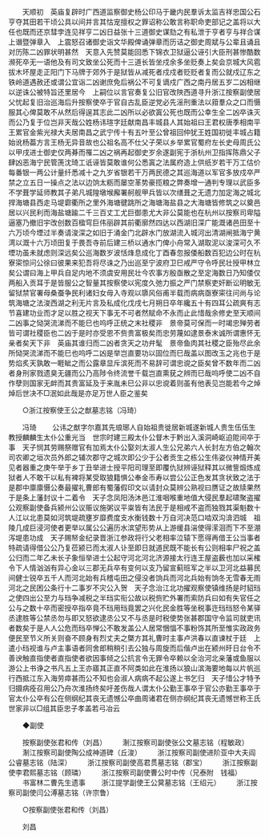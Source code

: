<!-- { "loadSidebar": true } -->
　　天顺初　英庙复辟时广西道监察御史杨公印马于畿内民羣诉太监吉祥忠国公石亨夺其田若干顷公具以间并言其怙宠擅权之罪诏称公敢言称职命吏部记之盖将以大任也既而还京彗孛连见祥亨二凶日益张十三道御史谋劾之有私泄于亨者亨与祥合谋上谮暨弹章入　上震怒召诸御史诣文华殿俾诵弹章而历诘之御史周斌与公辈且诵且对历陈二凶罪状明甚然　天意入先赞莫能回悉下锦衣卫狱逼公诬引大臣刑甚惨酷数濒死卒无一语他及有司文致坐公死而十三道长皆坐戍余多坐贬奏上矣会京城大风雹拔木坏屋走正阳门下马牌于郊外于是狱皆从减死者戍戍者贬贬者复而公就戍辽东之铁岭道遇赦还或谓公宜诣二凶谢庶免后祸公不可复谪戍广西之南丹居五岁二凶相继以逆诛公被特旨还里居今　上嗣位以言官奏复公旧官改陜西道寻升浙江按察副使居父忧起复旧治巡海后升按察使卒于官自古乱臣逆党必先滛刑重法以箝羣众之口而慑服其心俾莫敢不从然后得逞其志此二凶所以必欲寘公死也既而公幸生全二凶卒诛灭而公乃复于位岂非天哉公姓杨讳瑄字廷献南昌丰城县人其始祖曰王君权唐季相南平王累官金紫光禄大夫居南昌之武宁传十有五叶至公曾祖回仲犹王姓国初徙丰城占籍始讹杨葢方言王杨无异音故也公祖名高不仕父子荣以乡举累官蜀府左长史母周氏公以甲戌进士御史仅两朞而罹二凶之祸再起御史岁余遂副宪于浙杭州卫指挥陈鼎父子肆凶恶海宁民管箎沈琦工诋诬皆莫敢谁何公悉寘之法属府造上供纸岁若干万工估价每番银一两公计量纤悉减十之九岁省银若干万两民德之其巡海道以军官多放戍卒严禁之立五日一操点之法以边饷太粝而屡空革势豪揽粮之弊奏增一通判专理以武臣多不学葺学延师教其子弟凡城隍墩堠廨署舸舰甲兵皆以次缮葺之无遗力加定海之城北捍海塘县西走马堤霩衢所之里外海塘徤跳所之海塘海盐县之大海塘皆修筑之以奠邑居以兴民利而海盐塘踰二千三百丈工尤巨御患尤大非公莫能也在杭州以按察司卑隘逼塞乃撤旧宇改创数百楹穹巨伟丽辟其前衢廓然四达以西湖旧深广能溉诸邑田至十六万顷今堙过半奏请浚深之如旧于涌金门北辟水门放湖流入城河出清湖闸抵海宁黄湾以溉十六万顷田复于畏吾寺前后建三桥以通水门俾小舟常入湖取泥以浚深可久不堙功虽未就虑则深远矣公巡海数岁波恬烽息成化丁酉春忽报倭船数百犯边公时在杭寮寀惊问公徐曰彼果来犯吾将尽诛之乃出巡至宁波府卫巳戒严守令呼民壮授甲林立矣公谓曰海上甲兵自足内地不须虞安用民壮今农事方殷亟散之至定海数日乃知倭仅两船入贡耳于是皆服公之智量其按察使以宪度久弛力振之严门禁察吏奸断讼明敏无留狱禁官署母桑蚕争民利诸妇女毋入寺观以隳风俗甫半载而病病亟寮寀往问尚与论筑海塘之法浚西湖之利无片言及私成化戊戌七月朔日卒年纔五十有四耳公疏爽有志节喜建功业而才足以胜之视天下事无不可者然赋命不永而止此惜哉余修史至天顺间二凶事之恸哭流涕而不能巳也呜呼正统之末社稷非　景帝莫可保而一时竭忠殚劳者皆可谓社稷臣也二凶于是时亦受恩不赀贵富极矣而忠劳蔑如逮景泰末诚所谓惠怀无亲者矣天下非　英庙其谁归而二凶者贪天之功弁髦　景帝鱼肉其社稷之臣殆尽此余所恸哭流涕而不能巳也呜呼二凶是举岂直要功以固位而巳哉盖以图改玉之兆也于是势焰炙天孰敢一睚眦之而公露章显斥滨死而不易辞可谓忠谠之臣矣曾不数年而二凶者身刑家戮遗臭无疆而公乃高陟令终流誉千载岂直熏莸之辨而巳哉呜呼使二凶不自作孽则国家无衅而其贵富延及于来胤未巳公非以忠谠着则虽有他表见岂能若今之焯焯后世决不□泯如此哉是亦足万世人臣之鉴矣 

　　○浙江按察使王公之猷墓志铭（冯琦） 

　　冯琦 
　　公讳之猷字尔嘉其先琅琊人自始祖贵徙居新城遂新城人贵生伍伍生教授麟麟生太仆公重光当　世宗时建三殿太仆公督木于黔出入溪洞崎岖迫阸间卒于事　天子悯其劳赐祭赠官有加焉太仆公娶刘太淑人生公兄弟六人长封左方伯之翰次司农卿之垣次员外郎之辅次郡守之城次即公少于公者贡生之栋公生伟姿仪神情开美见者器重之庚午举于乡丁丑举进士授平阳司理至即覆仇狱辨诬狱释其以微訾煅炼成狱者人不敢干以私有裨将某受取狼籍惧公奉金币寿以尝公公正色发其贪状致之法于是郡中廪廪慑公奏最擢礼曹郎有蜀藩假印文以请封众莫辨公熟视曰赝证之故牍果然于是条上藩封议十二着令　天子念凤阳汤沐邑江淮咽喉重地值大侵民羣起啸聚盗擢公观察副使备兵颍州公议赈议施粥议平粜皆有法民于是相戒不盗而独戮其渠魁数十人江以北患莫如河筑堤疏壅岁靡费度支水衡钱数十万自河决范口啮双沟渰泗城　祖陵几成巨浸河使者更举以属公公遍历水滨望形势从上游缓县湍使得潆洄而下不至淜泻堤患功成　天子赐帑金纪录晋浙江参政将行父老相率泣辕下愿得再借王公当事者特疏请得借公公乃复莅颍已而太淑人讣至即日就道民既不能长有公则相率尸祝之盖公归而二年乙未长子象恒举进士公起守河北河北济源接太行连王屋盗薮也加以采榷令下人情汹汹有异心金以三郡无兵卒有变何以支乃留宣蓟班军之半以卫河北益募民间健士锐卒五千人而河北始有兵稽屯田之侵没者饷兵而河北兵始有饷冬无雪春无雨河北之民困公条行十二事岁不灾公入贺　天子念治江北功擢观察使镇维扬是时貂珰之使四出公至力与珰争减税之半珰实衔公故以税赀贮外署而索防兵曰如有失官任之公与之数十卒而密授卒指卒竟不珰用珰竟罢之兴化民金胜等坐税事迕珰珰怒令某驿丞逮胜等公禁丞勿与即又怒欲逮丞公又不与丞是时税使势张甚郡国守令监司就吏讯者数矣于是人人公危而珰卒惮公不敢发盖公人居常悃愊不事粉饰其所至惟实政政务便民至节义所关则奋不顾身有烈丈夫之槩方其礼曹时主事卢洪春以直谏杖于廷　上遣小珰视谁与卢主事语者同舍郎稍稍引去公独与周旋而后偕卢出在颍州旴日台令不善谀触直指使者直指使者欲因事倾之公抗言令无罪令卒赖以全治河北亲藩或鱼服以游公上书诤之书凡五上王亦寤其正直不阿类如此在淮扬以狼山滨海要地每以片帆巡行西抵江东入海劳瘁甚而公不知也会淑人病病不起公遂上书乞归　天子惜公才特予归摄病痊召用公乃舟次淮扬终矣吁差伤哉人谓太仆公勤王事卒于官公亦勤王事卒于官太仆公卒有公在侧纲纪其丧无遗憾公卒曲周诸君在侧亦纲纪其丧无遗憾世称王氏世家非以□组其臣忠子孝盖若弓冶云 

　　◆副使 

　　按察副使张君和传（刘昌） 
　　淛江按察司副使张公文墓志铭（程敏政） 
　　淛江按察司副使陶公成神道碑（丘浚） 
　　浙江按察司副使进阶亚中大夫阎公睿墓志铭（陆深） 
　　浙江按察司副使高君贯墓志铭（郡宝） 
　　浙江按察副使李君熙墓志铭（顾璘） 
　　浙江按察司副使曹公时中传（兄泰附　钱福） 
　　书富林二曹先生遗事 
　　浙江提学副使王公蓂墓志铭（王绍元） 
　　浙江按察司副使闫公溥墓志铭（许宗鲁） 

　　○按察副使张君和传（刘昌） 

　　刘昌 
